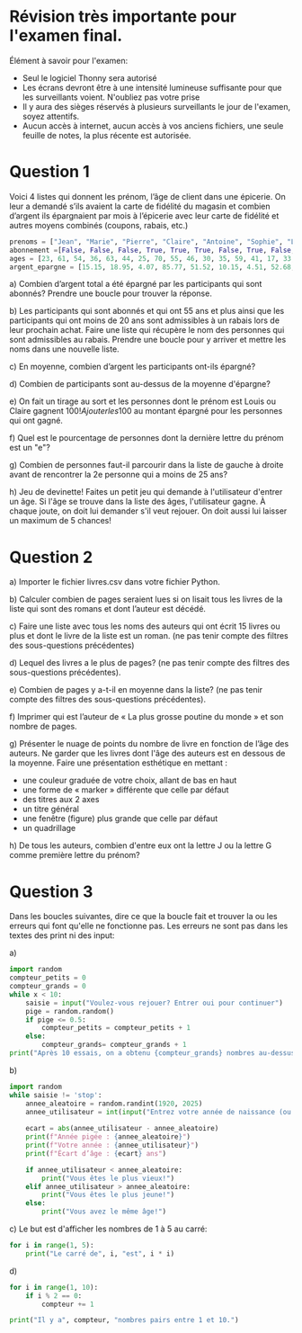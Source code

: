 # Révision très importante pour l'examen final.

Élément à savoir pour l'examen:
- Seul le logiciel Thonny sera autorisé
- Les écrans devront être à une intensité lumineuse suffisante pour que les surveillants voient. N'oubliez pas votre prise
- Il y aura des sièges réservés à plusieurs surveillants le jour de l'examen, soyez attentifs. 
- Aucun accès à internet, aucun accès à vos anciens fichiers, une seule feuille de notes, la plus récente est autorisée.


# Question 1

Voici 4 listes qui donnent les prénom, l’âge de client dans une épicerie. On leur a demandé s’ils avaient la carte de fidélité du magasin et combien d’argent ils épargnaient par mois à l’épicerie avec leur carte de fidélité et autres moyens combinés (coupons, rabais, etc.)
```py
prenoms = ["Jean", "Marie", "Pierre", "Claire", "Antoine", "Sophie", "Luc", "Anne", "François", "Catherine", "Louis", "Élise", "Philippe", "Valérie", "Guillaume", "Sophie", "Marc", "Sébastien", "Jean", "Louis"] 
abonnement =[False, False, False, True, True, True, False, True, False, True, False, True, True, True, True, True, True, False, True, False]
ages = [23, 61, 54, 36, 63, 44, 25, 70, 55, 46, 30, 35, 59, 41, 17, 33, 42, 28, 61, 19]
argent_epargne = [15.15, 18.95, 4.07, 85.77, 51.52, 10.15, 4.51, 52.68, 8.92, 16.27, 28.98, 40.64, 53.84, 89.51, 71.70, 67.59, 5.77, 19.54, 74.14, 15.51]	
```

a) Combien d’argent total a été épargné par les participants qui sont abonnés? Prendre une boucle pour trouver la réponse.

b) Les participants qui sont abonnés et qui ont 55 ans et plus ainsi que les participants qui ont moins de 20 ans sont admissibles à un rabais lors de leur prochain achat. Faire une liste qui récupère le nom des personnes qui sont admissibles au rabais. Prendre une boucle pour y arriver et mettre les noms dans une nouvelle liste.

c) En moyenne, combien d’argent les participants ont-ils épargné?

d) Combien de participants sont au-dessus de la moyenne d'épargne?

e) On fait un tirage au sort et les personnes dont le prénom est Louis ou Claire gagnent 100$! Ajouter les 100$ au montant épargné pour les personnes qui ont gagné.

f) Quel est le pourcentage de personnes dont la dernière lettre du prénom est un "e"?

g) Combien de personnes faut-il parcourir dans la liste de gauche à droite avant de rencontrer la 2e personne qui a moins de 25 ans?

h) Jeu de devinette! Faites un petit jeu qui demande à l'utilisateur d'entrer un âge. Si l'âge se trouve dans la liste des âges, l'utilisateur gagne. À chaque joute, on doit lui demander s'il veut rejouer. On doit aussi lui laisser un maximum de 5 chances!

# Question 2

a)	Importer le fichier livres.csv dans votre fichier Python.

b)	Calculer combien de pages seraient lues si on lisait tous les livres de la liste qui sont des romans et dont l’auteur est décédé. 

c)	Faire une liste avec tous les noms des auteurs qui ont écrit 15 livres ou plus et dont le livre de la liste est un roman. (ne pas tenir compte des filtres des sous-questions précédentes)

d)	Lequel des livres a le plus de pages? (ne pas tenir compte des filtres des sous-questions précédentes).

e)	Combien de pages y a-t-il en moyenne dans la liste? (ne pas tenir compte des filtres des sous-questions précédentes).

f)	Imprimer qui est l’auteur de « La plus grosse poutine du monde » et son nombre de pages.

g)	Présenter le nuage de points du nombre de livre en fonction de l’âge des auteurs. Ne garder que les livres dont l'âge des auteurs est en dessous de la moyenne. Faire une présentation esthétique en mettant :
-	une couleur graduée de votre choix, allant de bas en haut
-	une forme de « marker » différente que celle par défaut
-	des titres aux 2 axes
-	un titre général
-	une fenêtre (figure) plus grande que celle par défaut
-	un quadrillage

h) De tous les auteurs, combien d'entre eux ont la lettre J ou la lettre G comme première lettre du prénom?

# Question 3

Dans les boucles suivantes, dire ce que la boucle fait et trouver la ou les erreurs qui font qu'elle ne fonctionne pas. Les erreurs ne sont pas dans les textes des print ni des input:

a)
```py
import random
compteur_petits = 0
compteur_grands = 0
while x < 10:
    saisie = input("Voulez-vous rejouer? Entrer oui pour continuer")
    pige = random.random()
    if pige <= 0.5:
        compteur_petits = compteur_petits + 1
    else:
        compteur_grands= compteur_grands + 1
print("Après 10 essais, on a obtenu {compteur_grands} nombres au-dessus de 0.5 et {compteur_petits} nombres en bas ou égal à 0.5")
```
b)
```py
import random
while saisie != 'stop':
    annee_aleatoire = random.randint(1920, 2025)
    annee_utilisateur = int(input("Entrez votre année de naissance (ou tapez 'stop' pour quitter) : "))
    
    ecart = abs(annee_utilisateur - annee_aleatoire)
    print(f"Année pigée : {annee_aleatoire}")
    print(f"Votre année : {annee_utilisateur}")
    print(f"Écart d’âge : {ecart} ans")

    if annee_utilisateur < annee_aleatoire:
        print("Vous êtes le plus vieux!")
    elif annee_utilisateur > annee_aleatoire:
        print("Vous êtes le plus jeune!")
    else:
        print("Vous avez le même âge!")
```
c) Le but est d'afficher les nombres de 1 à 5 au carré:
```py
for i in range(1, 5):
    print("Le carré de", i, "est", i * i)
```

d) 
```py
for i in range(1, 10):
    if i % 2 == 0:
        compteur += 1

print("Il y a", compteur, "nombres pairs entre 1 et 10.")
```